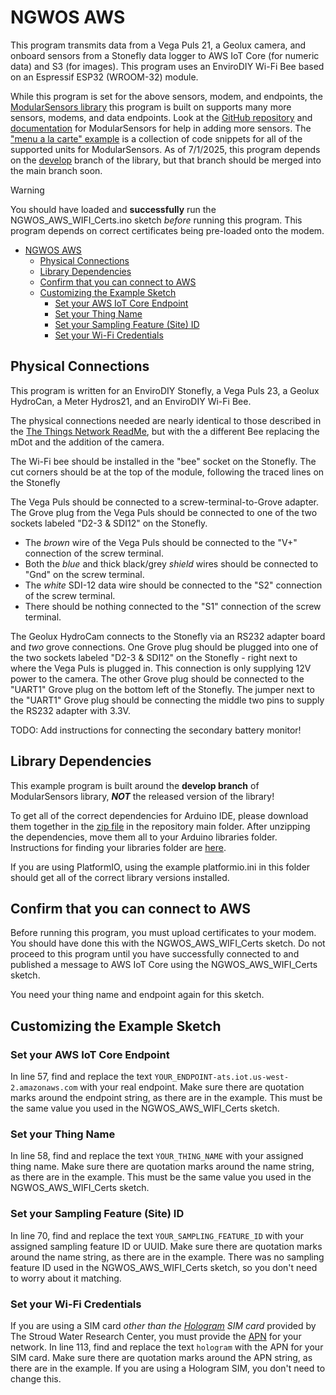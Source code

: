 # NGWOS AWS

This program transmits data from a Vega Puls 21, a Geolux camera, and onboard sensors from a Stonefly data logger to AWS IoT Core (for numeric data) and S3 (for images).
This program uses an EnviroDIY Wi-Fi Bee based on an Espressif ESP32 (WROOM-32) module.

While this program is set for the above sensors, modem, and endpoints, the [ModularSensors library](https://github.com/EnviroDIY/ModularSensors/) this program is built on supports many more sensors, modems, and data endpoints.
Look at the [GitHub repository](https://github.com/EnviroDIY/ModularSensors/) and [documentation](https://envirodiy.github.io/ModularSensors/) for ModularSensors for help in adding more sensors.
The ["menu a la carte" example](https://github.com/EnviroDIY/ModularSensors/tree/master/examples/menu_a_la_carte) is a collection of code snippets for all of the supported units for ModularSensors.
As of 7/1/2025, this program depends on the [develop](https://github.com/EnviroDIY/ModularSensors/tree/develop) branch of the library, but that branch should be merged into the main branch soon.

> [!WARNING]
> You should have loaded and **successfully** run the NGWOS_AWS_WIFI_Certs.ino sketch *before* running this program.
> This program depends on correct certificates being pre-loaded onto the modem.

- [NGWOS AWS](#ngwos-aws)
  - [Physical Connections](#physical-connections)
  - [Library Dependencies](#library-dependencies)
  - [Confirm that you can connect to AWS](#confirm-that-you-can-connect-to-aws)
  - [Customizing the Example Sketch](#customizing-the-example-sketch)
    - [Set your AWS IoT Core Endpoint](#set-your-aws-iot-core-endpoint)
    - [Set your Thing Name](#set-your-thing-name)
    - [Set your Sampling Feature (Site) ID](#set-your-sampling-feature-site-id)
    - [Set your Wi-Fi Credentials](#set-your-wi-fi-credentials)

## Physical Connections

This program is written for an EnviroDIY Stonefly, a Vega Puls 23, a Geolux HydroCan, a Meter Hydros21, and an EnviroDIY Wi-Fi Bee.

The physical connections needed are nearly identical to those described in the [The Things Network ReadMe](https://github.com/EnviroDIY/USGS_NGWOS/tree/main/NGWOS_TTN), but with the a different Bee replacing the mDot and the addition of the camera.

The Wi-Fi bee should be installed in the "bee" socket on the Stonefly.
The cut corners should be at the top of the module, following the traced lines on the Stonefly

The Vega Puls should be connected to a screw-terminal-to-Grove adapter.
The Grove plug from the Vega Puls should be connected to one of the two sockets labeled "D2-3 & SDI12" on the Stonefly.

- The *brown* wire of the Vega Puls should be connected to the "V+" connection of the screw terminal.
- Both the *blue* and thick black/grey *shield* wires should be connected to "Gnd" on the screw terminal.
- The *white* SDI-12 data wire should be connected to the "S2" connection of the screw terminal.
- There should be nothing connected to the "S1" connection of the screw terminal.

The Geolux HydroCam connects to the Stonefly via an RS232 adapter board and *two* grove connections.
One Grove plug should be plugged into one of the two sockets labeled "D2-3 & SDI12" on the Stonefly - right next to where the Vega Puls is plugged in.
This connection is only supplying 12V power to the camera.
The other Grove plug should be connected to the "UART1" Grove plug on the bottom left of the Stonefly.
The jumper next to the "UART1" Grove plug should be connecting the middle two pins to supply the RS232 adapter with 3.3V.

TODO: Add instructions for connecting the secondary battery monitor!

## Library Dependencies

This example program is built around the **develop branch** of ModularSensors library, ***NOT*** the released version of the library!

To get all of the correct dependencies for Arduino IDE, please download them together in the [zip file](https://github.com/EnviroDIY/USGS_NGWOS/blob/main/AllDependencies.zip) in the repository main folder.
After unzipping the dependencies, move them all to your Arduino libraries folder.
Instructions for finding your libraries folder are [here](https://support.arduino.cc/hc/en-us/articles/4415103213714-Find-sketches-libraries-board-cores-and-other-files-on-your-computer).

If you are using PlatformIO, using the example platformio.ini in this folder should get all of the correct library versions installed.

## Confirm that you can connect to AWS

Before running this program, you must upload certificates to your modem.
You should have done this with the NGWOS_AWS_WIFI_Certs sketch.
Do not proceed to this program until you have successfully connected to and published a message to AWS IoT Core using the NGWOS_AWS_WIFI_Certs sketch.

You need your thing name and endpoint again for this sketch.

## Customizing the Example Sketch

### Set your AWS IoT Core Endpoint

In line 57, find and replace the text `YOUR_ENDPOINT-ats.iot.us-west-2.amazonaws.com` with your real endpoint.
Make sure there are quotation marks around the endpoint string, as there are in the example.
This must be the same value you used in the NGWOS_AWS_WIFI_Certs sketch.

### Set your Thing Name

In line 58, find and replace the text `YOUR_THING_NAME` with your assigned thing name.
Make sure there are quotation marks around the name string, as there are in the example.
This must be the same value you used in the NGWOS_AWS_WIFI_Certs sketch.

### Set your Sampling Feature (Site) ID

In line 70, find and replace the text `YOUR_SAMPLING_FEATURE_ID` with your assigned sampling feature ID or UUID.
Make sure there are quotation marks around the name string, as there are in the example.
There was no sampling feature ID used in the NGWOS_AWS_WIFI_Certs sketch, so you don't need to worry about it matching.

### Set your Wi-Fi Credentials

If you are using a SIM card *other than the [Hologram](https://www.hologram.io/) SIM card* provided by The Stroud Water Research Center, you must provide the [APN](https://en.wikipedia.org/wiki/Access_Point_Name) for your network.
In line 113, find and replace the text `hologram` with the APN for your SIM card.
Make sure there are quotation marks around the APN string, as there are in the example.
If you are using a Hologram SIM, you don't need to change this.
